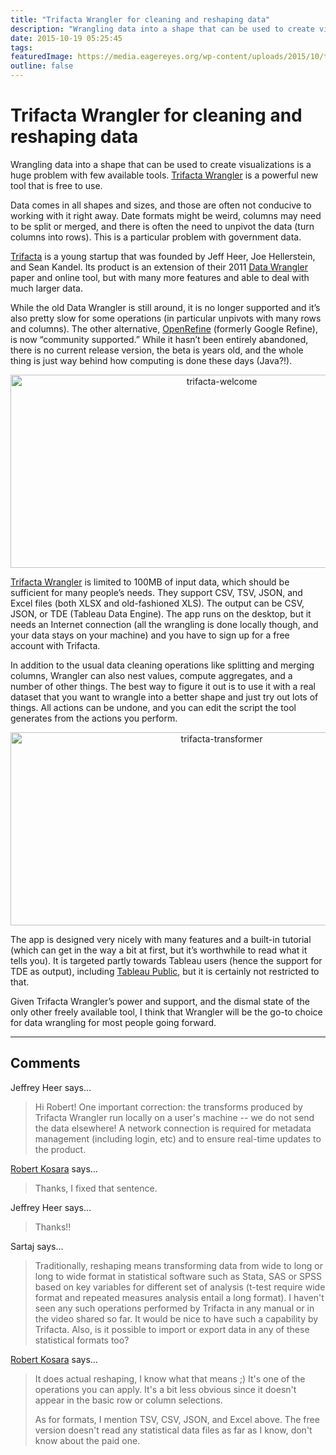 ```yaml
---
title: "Trifacta Wrangler for cleaning and reshaping data"
description: "Wrangling data into a shape that can be used to create visualizations is a huge problem with few available tools. Trifacta Wrangler is a powerful new tool that is free to use."
date: 2015-10-19 05:25:45
tags: 
featuredImage: https://media.eagereyes.org/wp-content/uploads/2015/10/trifacta-teaser.png
outline: false
---
```


# Trifacta Wrangler for cleaning and reshaping data

Wrangling data into a shape that can be used to create visualizations is a huge problem with few available tools. <a href="http://trifacta.com/trifacta-wrangler">Trifacta Wrangler</a> is a powerful new tool that is free to use.

Data comes in all shapes and sizes, and those are often not conducive to working with it right away. Date formats might be weird, columns may need to be split or merged, and there is often the need to unpivot the data (turn columns into rows). This is a particular problem with government data.

<a href="https://www.trifacta.com/">Trifacta</a> is a young startup that was founded by Jeff Heer, Joe Hellerstein, and Sean Kandel. Its product is an extension of their 2011 <a href="http://vis.stanford.edu/wrangler/">Data Wrangler</a> paper and online tool, but with many more features and able to deal with much larger data.

While the old Data Wrangler is still around, it is no longer supported and it’s also pretty slow for some operations (in particular unpivots with many rows and columns). The other alternative, <a href="http://openrefine.org">OpenRefine</a> (formerly Google Refine), is now “community supported.” While it hasn’t been entirely abandoned, there is no current release version, the beta is years old, and the whole thing is just way behind how computing is done these days (Java?!).

<p align="center"><img class="aligncenter size-full wp-image-9000" src="https://media.eagereyes.org/wp-content/uploads/2015/10/trifacta-welcome.png" alt="trifacta-welcome" width="660" height="309" /></p>

<a href="http://trifacta.com/trifacta-wrangler">Trifacta Wrangler</a> is limited to 100MB of input data, which should be sufficient for many people’s needs. They support CSV, TSV, JSON, and Excel files (both XLSX and old-fashioned XLS). The output can be CSV, JSON, or TDE (Tableau Data Engine). The app runs on the desktop, but it needs an Internet connection (all the wrangling is done locally though, and your data stays on your machine) and you have to sign up for a free account with Trifacta.

In addition to the usual data cleaning operations like splitting and merging columns, Wrangler can also nest values, compute aggregates, and a number of other things. The best way to figure it out is to use it with a real dataset that you want to wrangle into a better shape and just try out lots of things. All actions can be undone, and you can edit the script the tool generates from the actions you perform.

<p align="center"><img class="aligncenter size-full wp-image-8999" src="https://media.eagereyes.org/wp-content/uploads/2015/10/trifacta-transformer.png" alt="trifacta-transformer" width="660" height="309" /></p>

The app is designed very nicely with many features and a built-in tutorial (which can get in the way a bit at first, but it’s worthwhile to read what it tells you). It is targeted partly towards Tableau users (hence the support for TDE as output), including <a href="https://public.tableau.com/s/">Tableau Public</a>, but it is certainly not restricted to that.

Given Trifacta Wrangler’s power and support, and the dismal state of the only other freely available tool, I think that Wrangler will be the go-to choice for data wrangling for most people going forward.


<PostedBy />


<aside class="comments">

---
## Comments

Jeffrey Heer says…
>	Hi Robert! One important correction: the transforms produced by Trifacta Wrangler run locally on a user's machine -- we do not send the data elsewhere! A network connection is required for metadata management (including login, etc) and to ensure real-time updates to the product.

<a href="/about" rel="nofollow noopener" target="_blank">Robert Kosara</a> says…
>	Thanks, I fixed that sentence.

Jeffrey Heer says…
>	Thanks!!

Sartaj says…
>	Traditionally, reshaping means transforming data from wide to long or long to wide format in statistical software such as Stata, SAS or SPSS based on key variables for different set of analysis (t-test require wide format and repeated measures analysis entail a long format). I haven't seen any such operations performed by Trifacta in any manual or in the video shared so far.
>	 It would be nice to have such a capability by Trifacta. Also, is it possible to import or export data in any of these statistical formats too?

<a href="/about" rel="nofollow noopener" target="_blank">Robert Kosara</a> says…
>	It does actual reshaping, I know what that means ;) It's one of the operations you can apply. It's a bit less obvious since it doesn't appear in the basic row or column selections.
>	
>	As for formats, I mention TSV, CSV, JSON, and Excel above. The free version doesn't read any statistical data files as far as I know, don't know about the paid one.

</aside>

